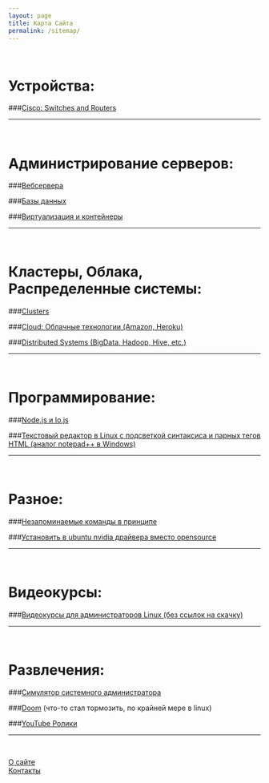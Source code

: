 ```yaml
---
layout: page
title: Карта Сайта
permalink: /sitemap/
---
```



<br/>

# Устройства:

###[Cisco: Switches and Routers](/devices/cisco/routers/)

______

<br/>

# Администрирование серверов:

###[Вебсервера](/linux/webservers/apache/)

###[Базы данных](/linux/databases/)  

###[Виртуализация и контейнеры](/linux/virtual/)


______

<br/>

# Кластеры, Облака, Распределенные системы:

###[Clusters](/linux/clusters/)

###[Cloud: Облачные технологии (Amazon, Heroku)](/linux/cloud/)  

###[Distributed Systems (BigData, Hadoop, Hive, etc.)](/linux/distributed-systems/)  

______

<br/>

# Программирование:

###[Node.js и Io.js](/linux/dev/nodejs/)

###[Текстовый редактор в Linux с подсветкой синтаксиса и парных тегов HTML (аналог notepad++ в Windows)](/linux/editors/)



______

<br/>

# Разное:

###[Незапоминаемые команды в принципе](/linux/commands/)


###[Установить в ubuntu nvidia драйвера вместо opensource](/ubuntu/drivers/nvidia/)

______

<br/>

# Видеокурсы:

###[Видеокурсы для администраторов Linux (без ссылок на скачку)](/linux/video-kursy/)  

______

<br/>

# Развлечения:

###[Симулятор системного администратора](/website/games/sysadm.swf)  

###[Doom](/website/games/doom.swf) (что-то стал тормозить, по крайней мере  в linux)  

###[YouTube Ролики](/entertainment/youtube/)
______

<br/>

[О сайте](/about/)  
[Контакты](/contacts/)  
